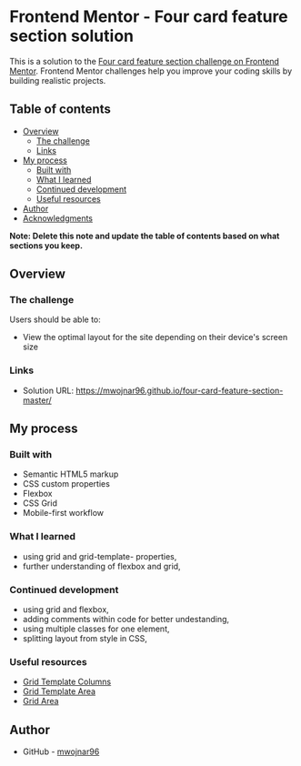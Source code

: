 # Frontend Mentor - Four card feature section solution

This is a solution to the [Four card feature section challenge on Frontend Mentor](https://www.frontendmentor.io/challenges/four-card-feature-section-weK1eFYK). Frontend Mentor challenges help you improve your coding skills by building realistic projects. 

## Table of contents

- [Overview](#overview)
  - [The challenge](#the-challenge)
  - [Links](#links)
- [My process](#my-process)
  - [Built with](#built-with)
  - [What I learned](#what-i-learned)
  - [Continued development](#continued-development)
  - [Useful resources](#useful-resources)
- [Author](#author)
- [Acknowledgments](#acknowledgments)

**Note: Delete this note and update the table of contents based on what sections you keep.**

## Overview

### The challenge

Users should be able to:

- View the optimal layout for the site depending on their device's screen size


### Links

- Solution URL: https://mwojnar96.github.io/four-card-feature-section-master/

## My process

### Built with

- Semantic HTML5 markup
- CSS custom properties
- Flexbox
- CSS Grid
- Mobile-first workflow


### What I learned

- using grid and grid-template- properties,
- further understanding of flexbox and grid,

### Continued development

- using grid and flexbox,
- adding comments within code for better undestanding,
- using multiple classes for one element,
- splitting layout from style in CSS,

### Useful resources

- [Grid Template Columns](https://developer.mozilla.org/en-US/docs/Web/CSS/grid-template-columns)
- [Grid Template Area](https://developer.mozilla.org/en-US/docs/Web/CSS/grid-template-areas)
 - [Grid Area](https://developer.mozilla.org/en-US/docs/Web/CSS/grid-area) 

## Author

- GitHub - [mwojnar96](https://github.com/mwojnar96)
